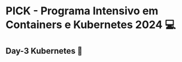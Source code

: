 # PICK - Programa Intensivo em Containers e Kubernetes 2024 :computer:

## Day-3 Kubernetes :rocket:


